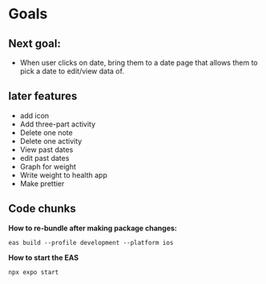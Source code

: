 # Goals
## Next goal:
- When user clicks on date, bring them to a date page that allows them to pick a date to edit/view data of.

## later features
- add icon
- Add three-part activity
- Delete one note
- Delete one activity
- View past dates
- edit past dates
- Graph for weight
- Write weight to health app
- Make prettier

## Code chunks
**How to re-bundle after making package changes:**
```
eas build --profile development --platform ios
```
**How to start the EAS**
```
npx expo start
```
